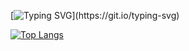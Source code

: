 [![Typing SVG](https://readme-typing-svg.herokuapp.com?font=Fira+Code&weight=600&size=25&pause=1000&center=true&vCenter=true&width=435&lines=Hi%EF%BC%81I'm+hsxr.)](https://git.io/typing-svg)

[![Top Langs](https://github-readme-stats.vercel.app/api/top-langs/?username=anuraghazra&layout=compact)](https://github.com/anuraghazra/github-readme-stats)

